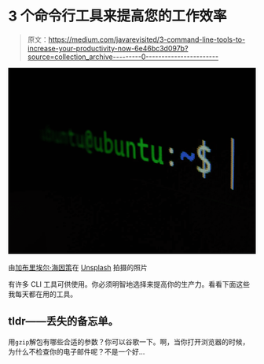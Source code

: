 # 3 个命令行工具来提高您的工作效率

> 原文：<https://medium.com/javarevisited/3-command-line-tools-to-increase-your-productivity-now-6e46bc3d097b?source=collection_archive---------0----------------------->

![](img/58b25470e70209d342842a889740bfa8.png)

由[加布里埃尔·海因策](https://unsplash.com/@6heinz3r?utm_source=unsplash&utm_medium=referral&utm_content=creditCopyText)在 [Unsplash](https://unsplash.com/s/photos/bash?utm_source=unsplash&utm_medium=referral&utm_content=creditCopyText) 拍摄的照片

有许多 CLI 工具可供使用。你必须明智地选择来提高你的生产力。看看下面这些我每天都在用的工具。

## tldr——丢失的备忘单。

用`gzip`解包有哪些合适的参数？你可以谷歌一下。啊，当你打开浏览器的时候，为什么不检查你的电子邮件呢？不是一个好…